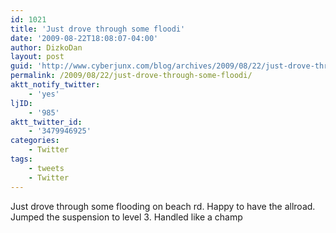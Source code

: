 ```yaml
---
id: 1021
title: 'Just drove through some floodi'
date: '2009-08-22T18:08:07-04:00'
author: DizkoDan
layout: post
guid: 'http://www.cyberjunx.com/blog/archives/2009/08/22/just-drove-through-some-floodi/'
permalink: /2009/08/22/just-drove-through-some-floodi/
aktt_notify_twitter:
    - 'yes'
ljID:
    - '985'
aktt_twitter_id:
    - '3479946925'
categories:
    - Twitter
tags:
    - tweets
    - Twitter
---
```


Just drove through some flooding on beach rd. Happy to have the allroad. Jumped the suspension to level 3. Handled like a champ